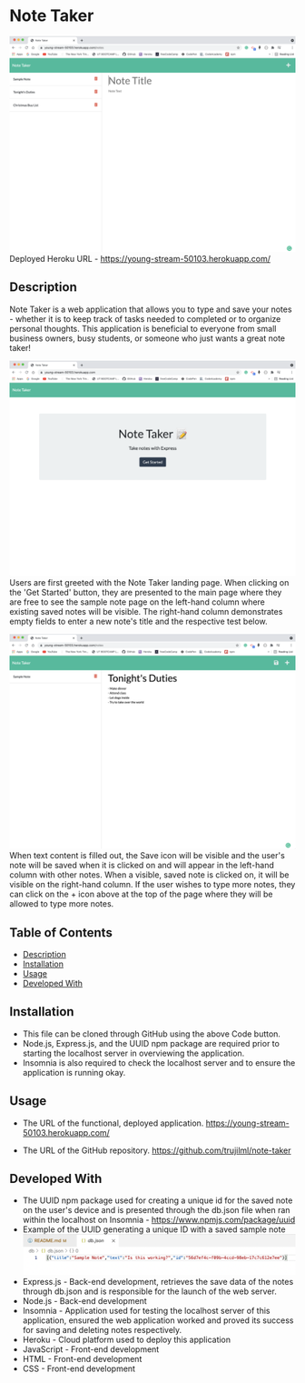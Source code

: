 # Note Taker

![Note Taker Sample Screenshot 1](./demo/notetakerwebsite3.png)
Deployed Heroku URL - https://young-stream-50103.herokuapp.com/


## Description
Note Taker is a web application that allows you to type and save your notes - whether it is to keep track of tasks needed to completed or to organize personal thoughts. This application is beneficial to everyone from small business owners, busy students, or someone who just wants a great note taker!

![Note Taker Website](./demo/notetakerwebsite1.png)
Users are first greeted with the Note Taker landing page. When clicking on the 'Get Started' button, they are presented to the main page where they are free to see the sample note page on the left-hand column where existing saved notes will be visible. The right-hand column demonstrates empty fields to enter a new note's title and the respective test below. 

![Note Taker Sample Screenshot 2](./demo/notetakerwebsite2.png)
When text content is filled out, the Save icon will be visible and the user's note will be saved when it is clicked on and will appear in the left-hand column with other notes. When a visible, saved note is clicked on, it will be visible on the right-hand column. If the user wishes to type more notes, they can click on the + icon above at the top of the page where they will be allowed to type more notes.

## Table of Contents
- [Description](#Description)
- [Installation](#Installation)
- [Usage](#Usage)
- [Developed With](#Developed-with)

## Installation
- This file can be cloned through GitHub using the above Code button.
- Node.js, Express.js, and the UUID npm package are required prior to starting the localhost server in overviewing the application. 
- Insomnia is also required to check the localhost server and to ensure the application is running okay.

## Usage
- The URL of the functional, deployed application.
https://young-stream-50103.herokuapp.com/

- The URL of the GitHub repository. 
https://github.com/trujilml/note-taker

## Developed With 
- The UUID npm package used for creating a unique id for the saved note on the user's device and is presented through the db.json file when ran within the localhost on Insomnia - https://www.npmjs.com/package/uuid
- Example of the UUID generating a unique ID with a saved sample note
![Note Taker ID Sample](./demo/notetakerwebsite4.png)
- Express.js - Back-end development, retrieves the save data of the notes through db.json and is responsible for the launch of the web server.
- Node.js  - Back-end development 
- Insomnia - Application used for testing the localhost server of this application, ensured the web application worked and proved its success for saving and deleting notes respectively. 
- Heroku - Cloud platform used to deploy this application 
- JavaScript - Front-end development
- HTML - Front-end development
- CSS - Front-end development


